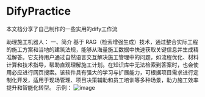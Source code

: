 # DifyPractice
本文档分享了自己制作的一些实用的dify工作流

助理施工机器人：
一、简介
基于 RAG（检索增强生成）技术，通过整合实际工程的施工方案和当地的建筑法规，能够从海量施工数据中快速获取关键信息并生成精准解答。它支持用户通过自然语言交互解决施工管理中的问题，如流程优化、材料计算和技术指导，帮助直观理解施工计划。在知识库中无法检索到答案时，也会使用必应进行网页搜索。该软件具有强大的学习与扩展能力，可根据项目需求进行定制化开发，适用于现场管理、项目决策辅助和员工培训等多种场景，助力施工效率提升和智能化转型。
示例：
![image](https://github.com/Tsengciao258/Dify-workflow-practice/blob/main/%E6%96%BD%E5%B7%A5%E5%8A%A9%E7%90%86%E9%99%84%E4%BB%B6/%E7%A4%BA%E4%BE%8B.png)
